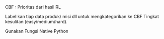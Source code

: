 CBF : Prioritas dari hasil RL

Label kan tiap data produk/ misi dll untuk mengkategorikan ke CBF
Tingkat kesulitan (easy/medium/hard).

Gunakan Fungsi Native Python
